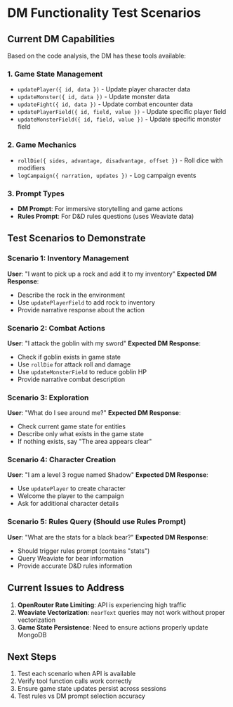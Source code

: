 # DM Functionality Test Scenarios

## Current DM Capabilities

Based on the code analysis, the DM has these tools available:

### 1. Game State Management
- `updatePlayer({ id, data })` - Update player character data
- `updateMonster({ id, data })` - Update monster data  
- `updateFight({ id, data })` - Update combat encounter data
- `updatePlayerField({ id, field, value })` - Update specific player field
- `updateMonsterField({ id, field, value })` - Update specific monster field

### 2. Game Mechanics
- `rollDie({ sides, advantage, disadvantage, offset })` - Roll dice with modifiers
- `logCampaign({ narration, updates })` - Log campaign events

### 3. Prompt Types
- **DM Prompt**: For immersive storytelling and game actions
- **Rules Prompt**: For D&D rules questions (uses Weaviate data)

## Test Scenarios to Demonstrate

### Scenario 1: Inventory Management
**User**: "I want to pick up a rock and add it to my inventory"
**Expected DM Response**: 
- Describe the rock in the environment
- Use `updatePlayerField` to add rock to inventory
- Provide narrative response about the action

### Scenario 2: Combat Actions
**User**: "I attack the goblin with my sword"
**Expected DM Response**:
- Check if goblin exists in game state
- Use `rollDie` for attack roll and damage
- Use `updateMonsterField` to reduce goblin HP
- Provide narrative combat description

### Scenario 3: Exploration
**User**: "What do I see around me?"
**Expected DM Response**:
- Check current game state for entities
- Describe only what exists in the game state
- If nothing exists, say "The area appears clear"

### Scenario 4: Character Creation
**User**: "I am a level 3 rogue named Shadow"
**Expected DM Response**:
- Use `updatePlayer` to create character
- Welcome the player to the campaign
- Ask for additional character details

### Scenario 5: Rules Query (Should use Rules Prompt)
**User**: "What are the stats for a black bear?"
**Expected DM Response**:
- Should trigger rules prompt (contains "stats")
- Query Weaviate for bear information
- Provide accurate D&D rules information

## Current Issues to Address

1. **OpenRouter Rate Limiting**: API is experiencing high traffic
2. **Weaviate Vectorization**: `nearText` queries may not work without proper vectorization
3. **Game State Persistence**: Need to ensure actions properly update MongoDB

## Next Steps

1. Test each scenario when API is available
2. Verify tool function calls work correctly
3. Ensure game state updates persist across sessions
4. Test rules vs DM prompt selection accuracy 